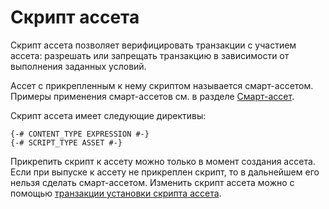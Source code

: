 # Скрипт ассета

Скрипт ассета позволяет верифицировать транзакции с участием ассета: разрешать или запрещать транзакцию в зависимости от выполнения заданных условий.

Ассет с прикрепленным к нему скриптом называется смарт-ассетом. Примеры применения смарт-ассетов см. в разделе [Смарт-ассет](/ru/building-apps/smart-contracts/what-is-smart-asset).

Скрипт ассета имеет следующие директивы:

```ride
{-# CONTENT_TYPE EXPRESSION #-}
{-# SCRIPT_TYPE ASSET #-}
```

Прикрепить скрипт к ассету можно только в момент создания ассета. Если при выпуске к ассету не прикреплен скрипт, то в дальнейшем его нельзя сделать смарт-ассетом. Изменить скрипт ассета можно с помощью [транзакции установки скрипта ассета](/ru/blockchain/transaction-type/set-asset-script-transaction).
